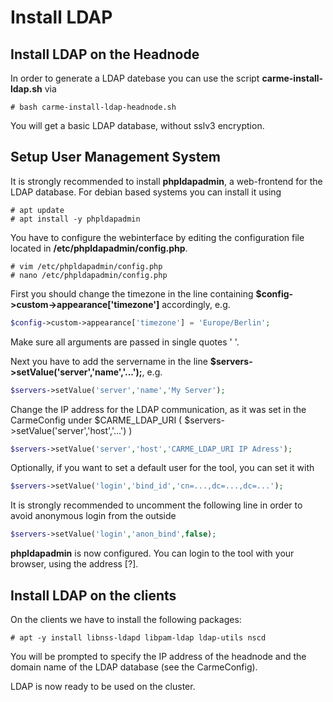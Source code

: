 # Install LDAP

## Install LDAP on the Headnode
In order to generate a LDAP datebase you can use the script **carme-install-ldap.sh** via
```console
# bash carme-install-ldap-headnode.sh
```
You will get a basic LDAP database, without sslv3 encryption.


## Setup User Management System
It is strongly recommended to install **phpldapadmin**, a web-frontend for the LDAP database. For debian based systems you can install it using
```console
# apt update
# apt install -y phpldapadmin
```
You have to configure the webinterface by editing the configuration file located in **/etc/phpldapadmin/config.php**.
```console
# vim /etc/phpldapadmin/config.php
# nano /etc/phpldapadmin/config.php
```
First you should change the timezone in the line containing **$config->custom->appearance['timezone']** accordingly, e.g.
```php
$config->custom->appearance['timezone'] = 'Europe/Berlin';
```
Make sure all arguments are passed in single quotes ' '.  

Next you have to add the servername in the line **$servers->setValue('server','name','...');**, e.g.
```php
$servers->setValue('server','name','My Server');
```
Change the IP address for the LDAP communication, as it was set in the CarmeConfig under $CARME_LDAP_URI ( $servers->setValue('server','host','...') )
```php
$servers->setValue('server','host','CARME_LDAP_URI IP Adress');
```
Optionally, if you want to set a default user for the tool, you can set it with
```php
$servers->setValue('login','bind_id','cn=...,dc=...,dc=...');
```
It is strongly recommended to uncomment the following line in order to avoid anonymous login from the outside
```php
$servers->setValue('login','anon_bind',false);
```
**phpldapadmin** is now configured. You can login to the tool with your browser, using the address [?].


## Install LDAP on the clients
On the clients we have to install the following packages:
```console
# apt -y install libnss-ldapd libpam-ldap ldap-utils nscd
```
You will be prompted to specify the IP address of the headnode and the domain name of the LDAP database (see the CarmeConfig).

LDAP is now ready to be used on the cluster.
